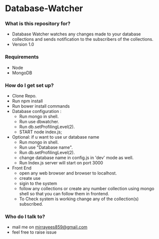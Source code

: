 # Database-Watcher

### What is this repository for? ###

* Database Watcher watches any changes made to your database collections and sends notification to the subscribers of the collections.
* Version 1.0
### Requirements ###
 * Node
 * MongoDB
### How do I get set up? ###

* Clone Repo.
* Run npm install 
* Run bower install commands
* Database configuration : 
    * Run mongo in shell.
    * Run use dbwatcher. 
    * Run db.setProfilingLevel(2).
    * START node index.js;
* Optional: if u want to use ur database name 
    * Run mongo in shell.
    * Run use "Database name". 
    * Run db.setProfilingLevel(2).
    * change database name in config.js in 'dev' mode as well.
    * Run Index.js server will start on port 3000
* Front End 
   * open any web browser and browser to localhost.
   * create use
   * sigin to the system 
   * follow any collections or create any number collection using mongo shell so that you can follow them in frontend.
   * To Check system is working change any of the collection(s) subscribed.

### Who do I talk to? ###

* mail me on mirrayees859@gmail.com
* feel free to raise issue
